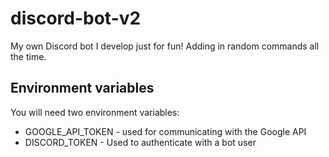 ﻿# discord-bot-v2

My own Discord bot I develop just for fun! Adding in random commands all the time.

## Environment variables

You will need two environment variables:

-   GOOGLE_API_TOKEN - used for communicating with the Google API
-   DISCORD_TOKEN - Used to authenticate with a bot user
